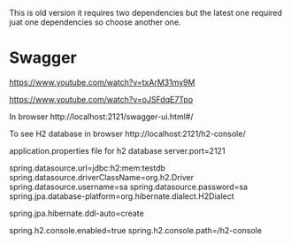 This is old version it requires two dependencies but the latest one required juat one dependencies so choose another one.
# Swagger

https://www.youtube.com/watch?v=txArM31my9M

https://www.youtube.com/watch?v=oJSFdqE7Tpo

In browser
http://localhost:2121/swagger-ui.html#/

To see H2 database in browser
http://localhost:2121/h2-console/


application.properties file for h2 database
server.port=2121

spring.datasource.url=jdbc:h2:mem:testdb
spring.datasource.driverClassName=org.h2.Driver
spring.datasource.username=sa
spring.datasource.password=sa
spring.jpa.database-platform=org.hibernate.dialect.H2Dialect

spring.jpa.hibernate.ddl-auto=create

spring.h2.console.enabled=true
spring.h2.console.path=/h2-console
